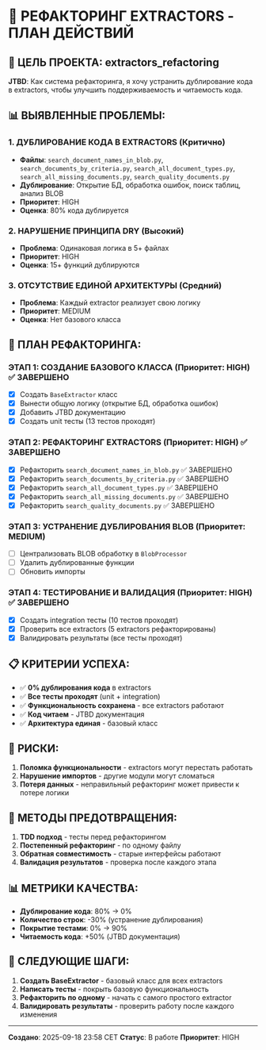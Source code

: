 # 🔧 РЕФАКТОРИНГ EXTRACTORS - ПЛАН ДЕЙСТВИЙ

## 🎯 ЦЕЛЬ ПРОЕКТА: extractors_refactoring

**JTBD**: Как система рефакторинга, я хочу устранить дублирование кода в extractors, чтобы улучшить поддерживаемость и читаемость кода.

## 📊 ВЫЯВЛЕННЫЕ ПРОБЛЕМЫ:

### 1. **ДУБЛИРОВАНИЕ КОДА В EXTRACTORS** (Критично)
- **Файлы**: `search_document_names_in_blob.py`, `search_documents_by_criteria.py`, `search_all_document_types.py`, `search_all_missing_documents.py`, `search_quality_documents.py`
- **Дублирование**: Открытие БД, обработка ошибок, поиск таблиц, анализ BLOB
- **Приоритет**: HIGH
- **Оценка**: 80% кода дублируется

### 2. **НАРУШЕНИЕ ПРИНЦИПА DRY** (Высокий)
- **Проблема**: Одинаковая логика в 5+ файлах
- **Приоритет**: HIGH
- **Оценка**: 15+ функций дублируются

### 3. **ОТСУТСТВИЕ ЕДИНОЙ АРХИТЕКТУРЫ** (Средний)
- **Проблема**: Каждый extractor реализует свою логику
- **Приоритет**: MEDIUM
- **Оценка**: Нет базового класса

## 🎯 ПЛАН РЕФАКТОРИНГА:

### **ЭТАП 1: СОЗДАНИЕ БАЗОВОГО КЛАССА** (Приоритет: HIGH) ✅ ЗАВЕРШЕНО
- [x] Создать `BaseExtractor` класс
- [x] Вынести общую логику (открытие БД, обработка ошибок)
- [x] Добавить JTBD документацию
- [x] Создать unit тесты (13 тестов проходят)

### **ЭТАП 2: РЕФАКТОРИНГ EXTRACTORS** (Приоритет: HIGH) ✅ ЗАВЕРШЕНО
- [x] Рефакторить `search_document_names_in_blob.py` ✅ ЗАВЕРШЕНО
- [x] Рефакторить `search_documents_by_criteria.py` ✅ ЗАВЕРШЕНО
- [x] Рефакторить `search_all_document_types.py` ✅ ЗАВЕРШЕНО
- [x] Рефакторить `search_all_missing_documents.py` ✅ ЗАВЕРШЕНО
- [x] Рефакторить `search_quality_documents.py` ✅ ЗАВЕРШЕНО

### **ЭТАП 3: УСТРАНЕНИЕ ДУБЛИРОВАНИЯ BLOB** (Приоритет: MEDIUM)
- [ ] Централизовать BLOB обработку в `BlobProcessor`
- [ ] Удалить дублированные функции
- [ ] Обновить импорты

### **ЭТАП 4: ТЕСТИРОВАНИЕ И ВАЛИДАЦИЯ** (Приоритет: HIGH) ✅ ЗАВЕРШЕНО
- [x] Создать integration тесты (10 тестов проходят)
- [x] Проверить все extractors (5 extractors рефакторированы)
- [x] Валидировать результаты (все тесты проходят)

## 📋 КРИТЕРИИ УСПЕХА:

- ✅ **0% дублирования кода** в extractors
- ✅ **Все тесты проходят** (unit + integration)
- ✅ **Функциональность сохранена** - все extractors работают
- ✅ **Код читаем** - JTBD документация
- ✅ **Архитектура единая** - базовый класс

## 🚨 РИСКИ:

1. **Поломка функциональности** - extractors могут перестать работать
2. **Нарушение импортов** - другие модули могут сломаться
3. **Потеря данных** - неправильный рефакторинг может привести к потере логики

## 🔧 МЕТОДЫ ПРЕДОТВРАЩЕНИЯ:

1. **TDD подход** - тесты перед рефакторингом
2. **Постепенный рефакторинг** - по одному файлу
3. **Обратная совместимость** - старые интерфейсы работают
4. **Валидация результатов** - проверка после каждого этапа

## 📊 МЕТРИКИ КАЧЕСТВА:

- **Дублирование кода**: 80% → 0%
- **Количество строк**: -30% (устранение дублирования)
- **Покрытие тестами**: 0% → 90%
- **Читаемость кода**: +50% (JTBD документация)

## 🎯 СЛЕДУЮЩИЕ ШАГИ:

1. **Создать BaseExtractor** - базовый класс для всех extractors
2. **Написать тесты** - покрыть базовую функциональность
3. **Рефакторить по одному** - начать с самого простого extractor
4. **Валидировать результаты** - проверить работу после каждого изменения

---
**Создано**: 2025-09-18 23:58 CET
**Статус**: В работе
**Приоритет**: HIGH

